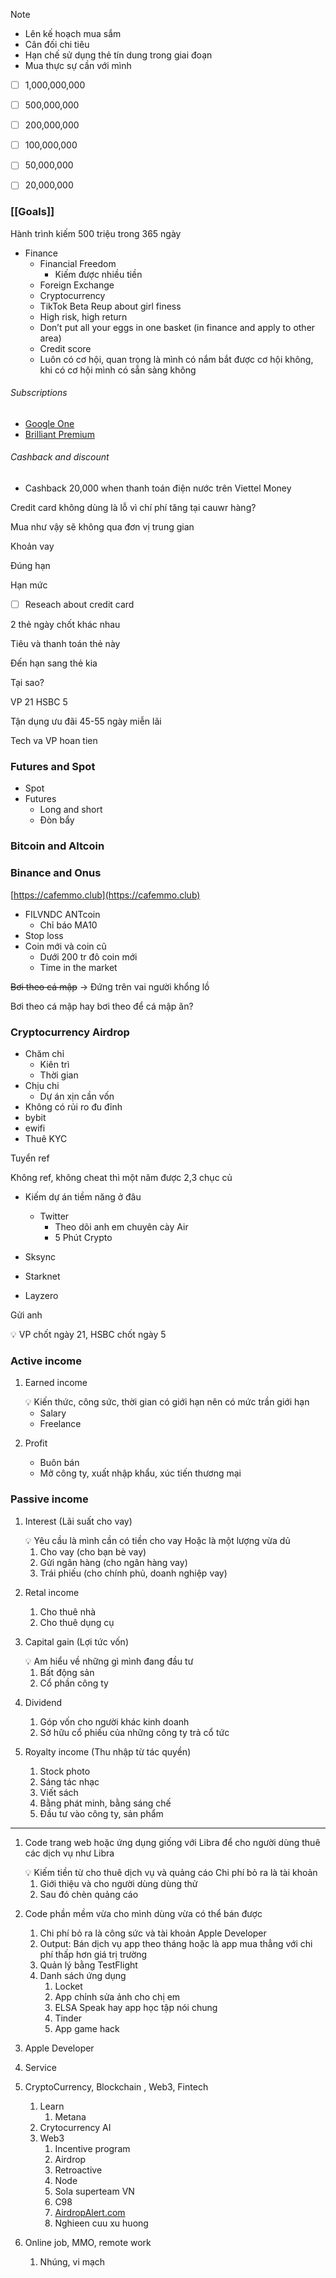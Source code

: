 > [!note]
> - Lên kế hoạch mua sắm
> - Cân đối chi tiêu
> - Hạn chế sử dụng thẻ tín dung trong giai đoạn
> - Mua thực sự cần với mình 


    
- [ ] 1,000,000,000
    
- [ ] 500,000,000
    
- [ ] 200,000,000
    
- [ ] 100,000,000
    
- [ ] 50,000,000
    
- [ ] 20,000,000
### [[Goals]]

Hành trình kiếm 500 triệu trong 365 ngày

- Finance
    - Financial Freedom
        - Kiếm được nhiều tiền
    - Foreign Exchange
    - Cryptocurrency
    - TikTok Beta Reup about girl finess
    - High risk, high return
    - Don’t put all your eggs in one basket (in finance and apply to other area)
    - Credit score
    - Luôn có cơ hội, quan trọng là mình có nắm bắt được cơ hội không, khi có cơ hội mình có sẵn sàng không

###### Subscriptions

- [Google One](https://one.google.com)
- [Brilliant Premium](https://brilliant.org/payment/subscription_settings)

###### Cashback and discount

- Cashback 20,000 when thanh toán điện nước trên Viettel Money

Credit card không dùng là lỗ vì chí phí tăng tại cauwr hàng?


Mua như vậy sẽ không qua đơn vị trung gian

Khoản vay

Đúng hạn

Hạn mức

- [ ] Reseach about credit card

2 thẻ ngày chốt khác nhau

Tiêu và thanh toán thẻ này

Đến hạn sang thẻ kia

Tại sao?

VP 21 HSBC 5

Tận dụng ưu đãi 45-55 ngày miễn lãi

Tech va VP hoan tien

### Futures and Spot

- Spot
- Futures
    - Long and short
    - Đòn bẩy

### Bitcoin and Altcoin

### Binance and Onus

[](https://cafemmo.club/)[https://cafemmo.club](https://cafemmo.club)

- FILVNDC ANTcoin
    - Chỉ báo MA10
- Stop loss
- Coin mới và coin cũ
    - Dưới 200 tr đô coin mới
    - Time in the market

~~Bơi theo cá mập~~ → Đứng trên vai người khổng lồ

Bơi theo cá mập hay bơi theo để cá mập ăn?

### Cryptocurrency **Airdrop**

- Chăm chỉ
    - Kiên trì
    - Thời gian
- Chịu chi
    - Dự án xịn cần vốn
- Không có rủi ro đu đỉnh
- bybit
- ewifi
- Thuê KYC

Tuyển ref

Không ref, không cheat thì một năm được 2,3 chục củ

- Kiếm dự án tiềm năng ở đâu
    
    - Twitter
        - Theo dõi anh em chuyên cày Air
        - 5 Phút Crypto
- Sksync
    
- Starknet
    
- Layzero
    

Gửi anh

<aside> 💡 VP chốt ngày 21, HSBC chốt ngày 5

</aside>

### Active income

1. Earned income
    
    <aside> 💡 Kiến thức, công sức, thời gian có giới hạn nên có mức trần giới hạn
    
    </aside>
    
    - Salary
    - Freelance
2. Profit
    
    - Buôn bán
    - Mở công ty, xuất nhập khẩu, xúc tiến thương mại

### Passive income

1. Interest (Lãi suất cho vay)
    
    <aside> 💡 Yêu cầu là mình cần có tiền cho vay Hoặc là một lượng vừa dủ
    
    </aside>
    
    1. Cho vay (cho bạn bè vay)
    2. Gửi ngân hàng (cho ngân hàng vay)
    3. Trái phiếu (cho chính phủ, doanh nghiệp vay)
2. Retal income
    
    1. Cho thuê nhà
    2. Cho thuê dụng cụ
3. Capital gain (Lợi tức vốn)
    
    <aside> 💡 Am hiểu về những gì mình đang đầu tư
    
    </aside>
    
    1. Bất động sản
    2. Cổ phần công ty
4. Dividend
    
    1. Góp vốn cho người khác kinh doanh
    2. Sở hữu cổ phiếu của những công ty trả cổ tức
5. Royalty income (Thu nhập từ tác quyền)
    
    1. Stock photo
    2. Sáng tác nhạc
    3. Viết sách
    4. Bằng phát minh, bằng sáng chế
    5. Đầu tư vào công ty, sản phẩm

---

1. Code trang web hoặc ứng dụng giống với Libra để cho người dùng thuê các dịch vụ như Libra
    
    <aside> 💡 Kiếm tiền từ cho thuê dịch vụ và quảng cáo Chi phí bỏ ra là tài khoản
    
    </aside>
    
    1. Giới thiệu và cho người dùng dùng thử
    2. Sau đó chèn quảng cáo
2. Code phần mềm vừa cho mình dùng vừa có thể bán được
    
    1. Chi phí bỏ ra là công sức và tài khoản Apple Developer
    2. Output: Bán dịch vụ app theo tháng hoặc là app mua thẳng với chi phí thấp hơn giá trị trường
    3. Quản lý bằng TestFlight
    4. Danh sách ứng dụng
        1. Locket
        2. App chỉnh sửa ảnh cho chị em
        3. ELSA Speak hay app học tập nói chung
        4. Tinder
        5. App game hack
3. Apple Developer
    
4. Service
    
5. CryptoCurrency, Blockchain , Web3, Fintech
    
    1. Learn
        1. Metana
    2. Crytocurrency AI
    3. Web3
        1. Incentive program
        2. Airdrop
        3. Retroactive
        4. Node
        5. Sola superteam VN
        6. C98
        7. [AirdropAlert.com](http://AirdropAlert.com)
        8. Nghieen cuu xu huong
6. Online job, MMO, remote work
    
    1. Nhúng, vi mạch